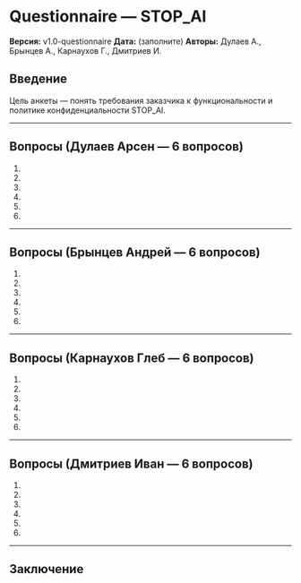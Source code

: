 # Questionnaire — STOP_AI


**Версия:** v1.0-questionnaire
**Дата:** (заполните)
**Авторы:** Дулаев А., Брынцев А., Карнаухов Г., Дмитриев И.


## Введение
Цель анкеты — понять требования заказчика к функциональности и политике конфиденциальности STOP_AI.


---


## Вопросы (Дулаев Арсен — 6 вопросов)
1. 
2. 
3. 
4. 
5. 
6. 


---


## Вопросы (Брынцев Андрей — 6 вопросов)
1. 
2. 
3. 
4. 
5. 
6. 


---


## Вопросы (Карнаухов Глеб — 6 вопросов)
1. 
2. 
3. 
4. 
5. 
6. 


---


## Вопросы (Дмитриев Иван — 6 вопросов)
1. 
2. 
3. 
4. 
5. 
6. 

---


## Заключение

